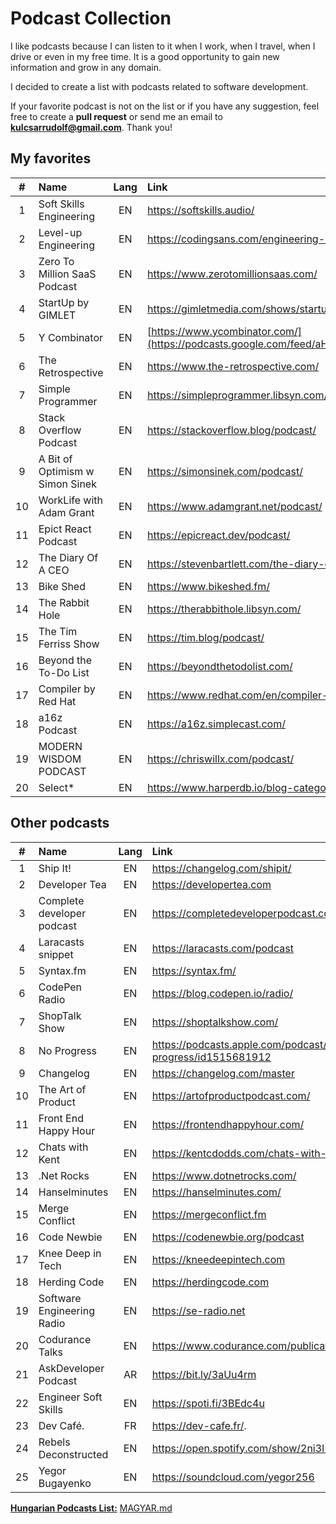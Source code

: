 # Podcast Collection

I like podcasts because I can listen to it when I work, when I travel, when I drive or even in my free time. It is a good opportunity to gain new information and grow in any domain.

I decided to create a list with podcasts related to software development.

If your favorite podcast is not on the list or if you have any suggestion, feel free to create a **pull request** or send me an email to **kulcsarrudolf@gmail.com**. Thank you!

## My favorites

|  #  | Name                            | Lang | Link                                                                                                                                 |
| :-: | :------------------------------ | :--: | :----------------------------------------------------------------------------------------------------------------------------------- |
|  1  | Soft Skills Engineering         |  EN  | https://softskills.audio/                                                                                                            |
|  2  | Level-up Engineering            |  EN  | https://codingsans.com/engineering-management-podcast                                                                                |
|  3  | Zero To Million SaaS Podcast    |  EN  | https://www.zerotomillionsaas.com/                                                                                                   |
|  4  | StartUp by GIMLET               |  EN  | https://gimletmedia.com/shows/startup                                                                                                |
|  5  | Y Combinator                    |  EN  | [https://www.ycombinator.com/](https://podcasts.google.com/feed/aHR0cHM6Ly9iYWNrdHJhY2tzLmZtL3ljb21iaW5hdG9yL3ljb21iaW5hdG9yL2ZlZWQ) |
|  6  | The Retrospective               |  EN  | https://www.the-retrospective.com/                                                                                                   |
|  7  | Simple Programmer               |  EN  | https://simpleprogrammer.libsyn.com/podcast                                                                                          |
|  8  | Stack Overflow Podcast          |  EN  | https://stackoverflow.blog/podcast/                                                                                                  |
|  9  | A Bit of Optimism w Simon Sinek |  EN  | https://simonsinek.com/podcast/                                                                                                      |
| 10  | WorkLife with Adam Grant        |  EN  | https://www.adamgrant.net/podcast/                                                                                                   |
| 11  | Epict React Podcast             |  EN  | https://epicreact.dev/podcast/                                                                                                       |
| 12  | The Diary Of A CEO              |  EN  | https://stevenbartlett.com/the-diary-of-a-ceo-podcast                                                                                |
| 13  | Bike Shed                       |  EN  | https://www.bikeshed.fm/                                                                                                             |
| 14  | The Rabbit Hole                 |  EN  | https://therabbithole.libsyn.com/                                                                                                    |
| 15  | The Tim Ferriss Show            |  EN  | https://tim.blog/podcast/                                                                                                            |
| 16  | Beyond the To-Do List           |  EN  | https://beyondthetodolist.com/                                                                                                       |
| 17  | Compiler by Red Hat             |  EN  | https://www.redhat.com/en/compiler-podcast                                                                                           |
| 18  | a16z Podcast                    |  EN  | https://a16z.simplecast.com/                                                                                                         |
| 19  | MODERN WISDOM PODCAST           |  EN  | https://chriswillx.com/podcast/                                                                                                      |
| 20  | Select\*                        |  EN  | https://www.harperdb.io/blog-categories/podcast                                                                                      |

## Other podcasts

|  #  | Name                       | Lang | Link                                                        |
| :-: | :------------------------- | :--: | :---------------------------------------------------------- |
|  1  | Ship It!                   |  EN  | https://changelog.com/shipit/                               |
|  2  | Developer Tea              |  EN  | https://developertea.com                                    |
|  3  | Complete developer podcast |  EN  | https://completedeveloperpodcast.com/                       |
|  4  | Laracasts snippet          |  EN  | https://laracasts.com/podcast                               |
|  5  | Syntax.fm                  |  EN  | https://syntax.fm/                                          |
|  6  | CodePen Radio              |  EN  | https://blog.codepen.io/radio/                              |
|  7  | ShopTalk Show              |  EN  | https://shoptalkshow.com/                                   |
|  8  | No Progress                |  EN  | https://podcasts.apple.com/podcast/no-progress/id1515681912 |
|  9  | Changelog                  |  EN  | https://changelog.com/master                                |
| 10  | The Art of Product         |  EN  | https://artofproductpodcast.com/                            |
| 11  | Front End Happy Hour       |  EN  | https://frontendhappyhour.com/                              |
| 12  | Chats with Kent            |  EN  | https://kentcdodds.com/chats-with-kent-podcast/             |
| 13  | .Net Rocks                 |  EN  | https://www.dotnetrocks.com/                                |
| 14  | Hanselminutes              |  EN  | https://hanselminutes.com/                                  |
| 15  | Merge Conflict             |  EN  | https://mergeconflict.fm                                    |
| 16  | Code Newbie                |  EN  | https://codenewbie.org/podcast                              |
| 17  | Knee Deep in Tech          |  EN  | https://kneedeepintech.com                                  |
| 18  | Herding Code               |  EN  | https://herdingcode.com                                     |
| 19  | Software Engineering Radio |  EN  | https://se-radio.net                                        |
| 20  | Codurance Talks            |  EN  | https://www.codurance.com/publications/tag/podcasts         |
| 21  | AskDeveloper Podcast       |  AR  | https://bit.ly/3aUu4rm                                      |
| 22  | Engineer Soft Skills       |  EN  | https://spoti.fi/3BEdc4u                                    |
| 23  | Dev Café.                  |  FR  | https://dev-cafe.fr/.                                       |
| 24  | Rebels Deconstructed       |  EN  | https://open.spotify.com/show/2ni3IHiiqVjpgQkA7lLFc1        |
| 25  | Yegor Bugayenko            |  EN  | https://soundcloud.com/yegor256                             |

[**Hungarian Podcasts List:**](https://github.com/kulcsarrudolf/podcast/blob/master/MAGYAR.MD) [MAGYAR.md](https://github.com/kulcsarrudolf/podcast/blob/master/MAGYAR.MD)
